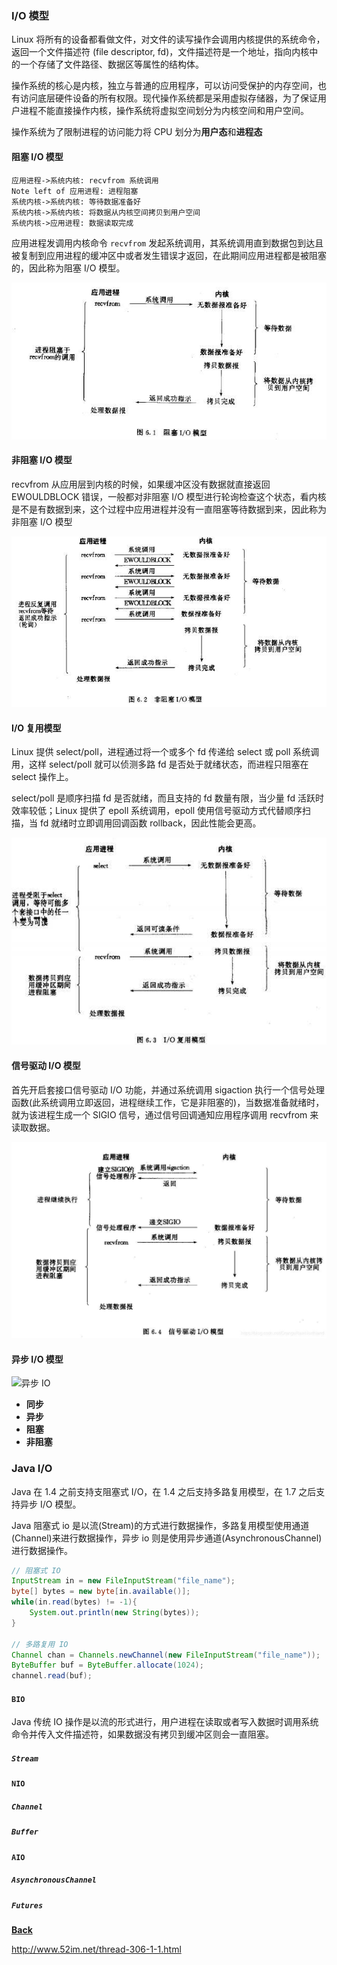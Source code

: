 ### I/O 模型

Linux 将所有的设备都看做文件，对文件的读写操作会调用内核提供的系统命令，返回一个文件描述符 (file descriptor, fd)，文件描述符是一个地址，指向内核中的一个存储了文件路径、数据区等属性的结构体。

操作系统的核心是内核，独立与普通的应用程序，可以访问受保护的内存空间，也有访问底层硬件设备的所有权限。现代操作系统都是采用虚拟存储器，为了保证用户进程不能直接操作内核，操作系统将虚拟空间划分为内核空间和用户空间。

操作系统为了限制进程的访问能力将 CPU 划分为**用户态**和**进程态**



#### 阻塞 I/O 模型

```sequence
应用进程->系统内核: recvfrom 系统调用
Note left of 应用进程: 进程阻塞 
系统内核->系统内核: 等待数据准备好
系统内核->系统内核: 将数据从内核空间拷贝到用户空间
系统内核->应用进程: 数据读取完成
```



应用进程发调用内核命令 `recvfrom` 发起系统调用，其系统调用直到数据包到达且被复制到应用进程的缓冲区中或者发生错误才返回，在此期间应用进程都是被阻塞的，因此称为阻塞 I/O 模型。

![阻塞 IO](../resources/bio.png)

#### 非阻塞 I/O 模型

recvfrom 从应用层到内核的时候，如果缓冲区没有数据就直接返回 EWOULDBLOCK 错误，一般都对非阻塞 I/O 模型进行轮询检查这个状态，看内核是不是有数据到来，这个过程中应用进程并没有一直阻塞等待数据到来，因此称为非阻塞 I/O 模型 

![非阻塞 IO](../resources/nio.png)

#### I/O 复用模型

Linux 提供 select/poll，进程通过将一个或多个 fd 传递给 select 或 poll 系统调用，这样 select/poll 就可以侦测多路 fd 是否处于就绪状态，而进程只阻塞在 select 操作上。

select/poll 是顺序扫描 fd 是否就绪，而且支持的 fd 数量有限，当少量 fd 活跃时效率较低；Linux 提供了 epoll 系统调用，epoll 使用信号驱动方式代替顺序扫描，当 fd 就绪时立即调用回调函数 rollback，因此性能会更高。

![多路复用](../resources/selector.png)

#### 信号驱动 I/O 模型

首先开启套接口信号驱动 I/O 功能，并通过系统调用 sigaction 执行一个信号处理函数(此系统调用立即返回，进程继续工作，它是非阻塞的)，当数据准备就绪时，就为该进程生成一个 SIGIO 信号，通过信号回调通知应用程序调用 recvfrom 来读取数据。

![信号驱动](../resources/signal.png)

#### 异步 I/O 模型

![异步 IO](../resources/async.png)

- **同步**
- **异步**
- **阻塞**
- **非阻塞**

### Java I/O

Java 在 1.4 之前支持支阻塞式 I/O，在 1.4 之后支持多路复用模型，在 1.7 之后支持异步 I/O 模型。

Java 阻塞式 io 是以流(Stream)的方式进行数据操作，多路复用模型使用通道(Channel)来进行数据操作，异步 io 则是使用异步通道(AsynchronousChannel) 进行数据操作。



```java
// 阻塞式 IO
InputStream in = new FileInputStream("file_name");
byte[] bytes = new byte[in.available()];
while(in.read(bytes) != -1){
    System.out.println(new String(bytes));
}

// 多路复用 IO
Channel chan = Channels.newChannel(new FileInputStream("file_name"));
ByteBuffer buf = ByteBuffer.allocate(1024);
channel.read(buf);

```



#### `BIO`

Java 传统 IO 操作是以流的形式进行，用户进程在读取或者写入数据时调用系统命令并传入文件描述符，如果数据没有拷贝到缓冲区则会一直阻塞。

##### `Stream`



#### `NIO`

##### `Channel`

##### `Buffer`

#### `AIO`

##### `AsynchronousChannel`

##### `Futures`

**[Back](../)**



http://www.52im.net/thread-306-1-1.html